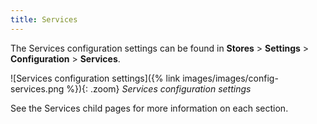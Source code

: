 ```yaml
---
title: Services
---
```


The Services configuration settings can be found in **Stores** > **Settings** > **Configuration** > **Services**.

![Services configuration settings]({% link images/images/config-services.png %}){: .zoom}
_Services configuration settings_

See the Services child pages for more information on each section.
